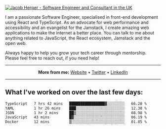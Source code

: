 [![Jacob Herper - Software Engineer and Consultant in the UK](https://res.cloudinary.com/jacobherper/image/upload/v1641506277/gh-image.png)](https://jacobherper.com/)

I am a passionate Software Engineer, specialised in front-end development using React and TypeScript. As an advocate for web performance and accessibility and an evangelist for the Jamstack, I create amazing web applications to make the internet a better place. You can talk to me about anything related to JavaScript, the React ecosystem, Jamstack and the open web.

Always happy to help you grow your tech career through mentorship. Please feel free to reach out, if you need help!

---

<p align="center">
  <strong>More from me:</strong> 
  <a href="https://jacobherper.com/">Website</a> •
  <a href="https://twitter.com/intent/follow?screen_name=jakeherp&tw_p=followbutton">Twitter</a> •
  <a href="https://www.linkedin.com/in/jacobherper/">LinkedIn</a>
</p>

---

## What I've worked on over the last few days:

<!--START_SECTION:waka-->

```txt
TypeScript   7 hrs 42 mins   ████████████████▓░░░░░░░░   66.20 %
YAML         1 hr 26 mins    ███░░░░░░░░░░░░░░░░░░░░░░   12.38 %
JSON         1 hr 2 mins     ██▒░░░░░░░░░░░░░░░░░░░░░░   08.98 %
JavaScript   43 mins         █▓░░░░░░░░░░░░░░░░░░░░░░░   06.19 %
Docker       12 mins         ▒░░░░░░░░░░░░░░░░░░░░░░░░   01.85 %
```

<!--END_SECTION:waka-->
